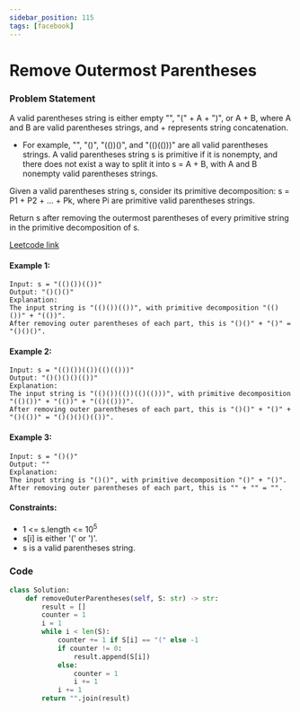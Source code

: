```yaml
---
sidebar_position: 115
tags: [facebook]
---
```


# Remove Outermost Parentheses

### Problem Statement

A valid parentheses string is either empty "", "(" + A + ")", or A + B, where A and B are valid parentheses strings, and + represents string concatenation.

- For example, "", "()", "(())()", and "(()(()))" are all valid parentheses strings.
  A valid parentheses string s is primitive if it is nonempty, and there does not exist a way to split it into s = A + B, with A and B nonempty valid parentheses strings.

Given a valid parentheses string s, consider its primitive decomposition: s = P1 + P2 + ... + Pk, where Pi are primitive valid parentheses strings.

Return s after removing the outermost parentheses of every primitive string in the primitive decomposition of s.

[Leetcode link](https://leetcode.com/problems/remove-outermost-parentheses/)

#### Example 1:

```
Input: s = "(()())(())"
Output: "()()()"
Explanation:
The input string is "(()())(())", with primitive decomposition "(()())" + "(())".
After removing outer parentheses of each part, this is "()()" + "()" = "()()()".
```

#### Example 2:

```
Input: s = "(()())(())(()(()))"
Output: "()()()()(())"
Explanation:
The input string is "(()())(())(()(()))", with primitive decomposition "(()())" + "(())" + "(()(()))".
After removing outer parentheses of each part, this is "()()" + "()" + "()(())" = "()()()()(())".
```

#### Example 3:

```
Input: s = "()()"
Output: ""
Explanation:
The input string is "()()", with primitive decomposition "()" + "()".
After removing outer parentheses of each part, this is "" + "" = "".
```

#### Constraints:

- 1 <= s.length <= 10<sup>5</sup>
- s[i] is either '(' or ')'.
- s is a valid parentheses string.

### Code

```python title="Python Code"
class Solution:
    def removeOuterParentheses(self, S: str) -> str:
        result = []
        counter = 1
        i = 1
        while i < len(S):
            counter += 1 if S[i] == "(" else -1
            if counter != 0:
                result.append(S[i])
            else:
                counter = 1
                i += 1
            i += 1
        return "".join(result)

```
